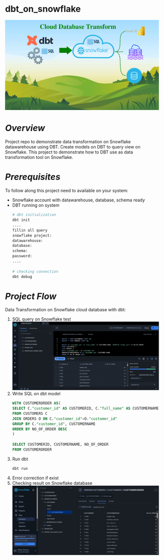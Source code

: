 # dbt_on_snowflake
![Screenshot of a project interface](dbt_snowflake.png)
# *Overview*
Project repo to demonstrate data transformation on Snowflake datawarehouse using DBT. Create models on DBT to query view on Snowflake. This project to demonstrate how to DBT use as data transformation tool on Snowflake.
# *Prerequisites*
To follow along this project need to available on your system:
- Snowflake account with datawarehouse, database, schema ready
- DBT running on system
  ```bash
  # dbt initialization
  dbt init
  ....
  fillin all query
  snowflake project:
  datawarehouse:
  database:
  schema:
  password: 
  ....

  # checking connection
  dbt debug
  ```
# *Project Flow*
Data Transformation on Snowflake cloud database with dbt:
1. SQL query on Snowflake test
   ![Snowflake sql screenshot](snowflake_sql.png)
2. Write SQL on dbt model
   ```SQL
   WITH CUSTOMERORDER AS(
   SELECT C."customer_id" AS CUSTOMERID, C."full_name" AS CUSTOMERNAME, COUNT(O."order_id") AS NO_OF_ORDER
   FROM CUSTOMERS C
   JOIN ORDERS O ON C."customer_id"=O."customer_id"
   GROUP BY C."customer_id", CUSTOMERNAME
   ORDER BY NO_OF_ORDER DESC
   )

   SELECT CUSTOMERID, CUSTOMERNAME, NO_OF_ORDER
   FROM CUSTOMERORDER
   ```
3. Run dbt
   ```bash
   dbt run
   ```
4. Error correction if exist
5. Checking result on Snowflake database
   ![sql dbt result](snowflake_dbt.png)
